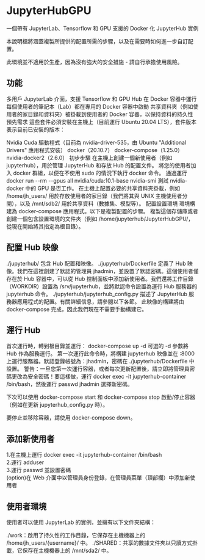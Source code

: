 # JupyterHubGPU
一個帶有 JupyterLab、Tensorflow 和 GPU 支援的 Docker 化 JupyterHub 實例

本說明檔將涵蓋複製所提供的配置所需的步驟，以及在需要時如何進一步自訂配置。

此環境並不適用於生產，因為沒有強大的安全措施 - 請自行承擔使用風險。

## 功能
多用戶 JupyterLab 介面，支援 Tensorflow 和 GPU
Hub 在 Docker 容器中運行
每個使用者的筆記本（Lab）都在專用的 Docker 容器中啟動
共享資料夾（例如使用者的家目錄和資料夾）被掛載到使用者的 Docker 容器，以保持資料的持久性
預先需求
這些套件必須安裝在主機上（目前運行 Ubuntu 20.04 LTS），套件版本表示目前已安裝的版本：

Nvidia Cuda 驅動程式（目前為 nvidia-driver-535，由 Ubuntu "Additional Drivers" 應用程式安裝）
docker（20.10.7）
docker-compose（1.25.0）
nvidia-docker2（2.6.0）
初步步驟
在主機上創建一個新使用者（例如 jupyterhub），用於管理 JupyterHub 和存放 Hub 的配置文件。
將您的使用者加入 docker 群組，以便在不使用 sudo 的情況下執行 docker 命令。
通過運行 docker run --rm --gpus all nvidia/cuda:10.1-base nvidia-smi 測試 nvidia-docker 中的 GPU 是否工作。
在主機上配置必要的共享資料夾掛載，例如 /home/jh_users/ 用於存放使用者的家目錄（我們將其與 UNIX 主機使用者分開），以及 /mnt/sdb2/ 用於共享資料（數據集、模型等）。
配置設置環境
環境構建為 docker-compose 應用程式。以下是複製配置的步驟。
複製這個存儲庫或者創建一個包含設置環境的文件夾（例如 /home/jupyterhub/JupyterHubGPU/，從現在開始將其指定為根目錄）。

## 配置 Hub 映像
./jupyterhub/ 包含 Hub 配置和映像。
./jupyterhub/Dockerfile 定義了 Hub 映像。我們在這裡創建了默認的管理員 jhadmin，並設置了默認密碼。這個使用者僅存在於 Hub 容器中，可以從 Hub 控制面板中添加新使用者。我們還將工作目錄（WORKDIR）設置為 /srv/jupyterhub，並將默認命令設置為運行 Hub 服務器的 jupyterhub 命令。
./jupyterhub/jupyterhub_config.py 描述了 JupyterHub 服務器應用程式的配置。有關詳細信息，請參閱以下各節。
此映像的構建將由 docker-compose 完成，因此我們現在不需要手動構建它。

## 運行 Hub
首次運行時，轉到根目錄並運行：
docker-compose up -d
可選的 -d 參數將 Hub 作為服務運行。
第一次運行此命令時，將構建 jupyterhub 映像並在 <host-ip>:8000 上運行服務器。默認登錄帳號為：jhadmin，密碼在 ./jupyterhub/Dockerfile 中設置。
警告：一旦您第一次運行容器，或者每次更新配置後，請立即將管理員密碼更改為安全密碼！要這樣做，運行 docker exec -it jupyterhub-container /bin/bash，然後運行 passwd jhadmin 選擇新密碼。

下次可以使用 docker-compose start 和 docker-compose stop 啟動/停止容器（例如在更新 jupyterhub_config.py 時）。

要停止並移除容器，請使用 docker-compose down。

## 添加新使用者
1.在主機上運行 docker exec -it jupyterhub-container /bin/bash  
2.運行 adduser <username>  
3.運行 passwd <username> 並設置密碼  
(option)在 Web 介面中以管理員身份登錄，在管理員菜單（頂部欄）中添加新使用者 <username>  


## 使用者環境
使用者可以使用 JupyterLab 的實例，並擁有以下文件夾結構：

./work：啟用了持久性的工作目錄，它保存在主機機器上的 /home/jh_users/{username}/ 中。
./SHARED：共享的數據文件夾以只讀方式掛載，它保存在主機機器上的 /mnt/sda2/ 中。

